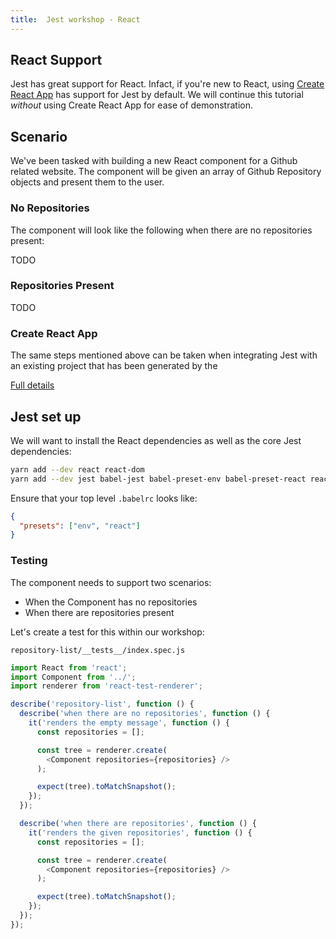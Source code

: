 ```yaml
---
title:  Jest workshop - React
---
```


## React Support

Jest has great support for React. Infact, if you're new to React, using [Create React App](https://github.com/facebook/create-react-app)
has support for Jest by default. We will continue this tutorial _without_ using Create React App for ease of demonstration.

## Scenario

We've been tasked with building a new React component for a Github related website.
The component will be given an array of Github Repository objects and present them to the user.

### No Repositories

The component will look like the following when there are no repositories present:

TODO

### Repositories Present

TODO

### Create React App

The same steps mentioned above can be taken when integrating Jest with an existing
project that has been generated by the

[Full details](https://facebook.github.io/jest/docs/en/tutorial-react.html)

## Jest set up

We will want to install the React dependencies as well as the core Jest dependencies:

```bash
yarn add --dev react react-dom
yarn add --dev jest babel-jest babel-preset-env babel-preset-react react-test-renderer
```

Ensure that your top level `.babelrc` looks like:

```json
{
  "presets": ["env", "react"]
}
```

### Testing

The component needs to support two scenarios:

- When the Component has no repositories
- When there are repositories present

Let's create a test for this within our workshop:

```
repository-list/__tests__/index.spec.js
```

```javascript
import React from 'react';
import Component from '../';
import renderer from 'react-test-renderer';

describe('repository-list', function () {
  describe('when there are no repositories', function () {
    it('renders the empty message', function () {
      const repositories = [];

      const tree = renderer.create(
        <Component repositories={repositories} />
      );

      expect(tree).toMatchSnapshot();
    });
  });

  describe('when there are repositories', function () {
    it('renders the given repositories', function () {
      const repositories = [];

      const tree = renderer.create(
        <Component repositories={repositories} />
      );

      expect(tree).toMatchSnapshot();
    });
  });
});
```
